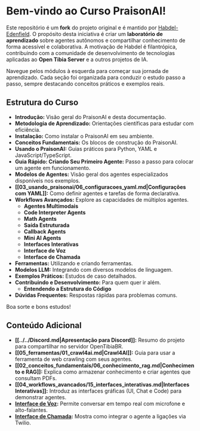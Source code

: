 # Bem-vindo ao Curso PraisonAI!

Este repositório é um **fork** do projeto original e é mantido por [Habdel-Edenfield](https://github.com/Habdel-Edenfield). O propósito desta iniciativa é criar um **laboratório de aprendizado** sobre agentes autônomos e compartilhar conhecimento de forma acessível e colaborativa. A motivação de Habdel é filantrópica, contribuindo com a comunidade de desenvolvimento de tecnologias aplicadas ao **Open Tibia Server** e a outros projetos de IA.

Navegue pelos módulos à esquerda para começar sua jornada de aprendizado. Cada seção foi organizada para conduzir o estudo passo a passo, sempre destacando conceitos práticos e exemplos reais.

## Estrutura do Curso

*   **Introdução:** Visão geral do PraisonAI e desta documentação.
*   **Metodologia de Aprendizado:** Orientações científicas para estudar com eficiência.
*   **Instalação:** Como instalar o PraisonAI em seu ambiente.
*   **Conceitos Fundamentais:** Os blocos de construção do PraisonAI.
*   **Usando o PraisonAI:** Guias práticos para Python, YAML e JavaScript/TypeScript.
*   **Guia Rápido: Criando Seu Primeiro Agente:** Passo a passo para colocar um agente em funcionamento.
*   **Modelos de Agentes:** Visão geral dos agentes especializados disponíveis nos exemplos.
*   **[[03_usando_praisonai/06_configuracoes_yaml.md|Configurações com YAML]]:** Como definir agentes e tarefas de forma declarativa.
*   **Workflows Avançados:** Explore as capacidades de múltiplos agentes.
    *   **Agentes Multimodais**
    *   **Code Interpreter Agents**
    *   **Math Agents**
    *   **Saída Estruturada**
    *   **Callback Agents**
    *   **Mini AI Agents**
    *   **Interfaces Interativas**
    *   **Interface de Voz**
    *   **Interface de Chamada**
*   **Ferramentas:** Utilizando e criando ferramentas.
*   **Modelos LLM:** Integrando com diversos modelos de linguagem.
*   **Exemplos Práticos:** Estudos de caso detalhados.
*   **Contribuindo e Desenvolvimento:** Para quem quer ir além.
    *   **Entendendo a Estrutura do Código**
*   **Dúvidas Frequentes:** Respostas rápidas para problemas comuns.

Boa sorte e bons estudos!
## Conteúdo Adicional

* **[[../../Discord.md|Apresentação para Discord]]:** Resumo do projeto para compartilhar no servidor OpenTibiaBR.
* **[[05_ferramentas/01_crawl4ai.md|Crawl4AI]]:** Guia para usar a ferramenta de web crawling com seus agentes.
* **[[02_conceitos_fundamentais/06_conhecimento_rag.md|Conhecimento e RAG]]:** Explica como armazenar conhecimento e criar agentes que consultam PDFs.
* **[[04_workflows_avancados/15_interfaces_interativas.md|Interfaces Interativas]]:** Introduz as interfaces gráficas (UI, Chat e Code) para demonstrar agentes.
* **[Interface de Voz](04_workflows_avancados/16_interface_voz.md):** Permite conversar em tempo real com microfone e alto-falantes.
* **[Interface de Chamada](04_workflows_avancados/17_interface_chamada.md):** Mostra como integrar o agente a ligações via Twilio.
